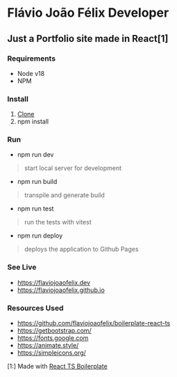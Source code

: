 # Flávio João Félix Developer

## Just a Portfolio site made in React[1]


### Requirements

- Node v18
- NPM


### Install

1. [Clone](https://docs.github.com/en/repositories/creating-and-managing-repositories/cloning-a-repository)
2. npm install


### Run

- npm run dev
> start local server for development
- npm run build
> transpile and generate build
- npm run test
> run the tests with vitest
- npm run deploy
> deploys the application to Github Pages


### See Live

- <https://flaviojoaofelix.dev>
- <https://flaviojoaofelix.github.io>


### Resources Used

- <https://github.com/flaviojoaofelix/boilerplate-react-ts>
- <https://getbootstrap.com/>
- <https://fonts.google.com>
- <https://animate.style/>
- <https://simpleicons.org/>

[1:] Made with [React TS Boilerplate](https://github.com/flaviojoaofelix/boilerplate-react-ts)
